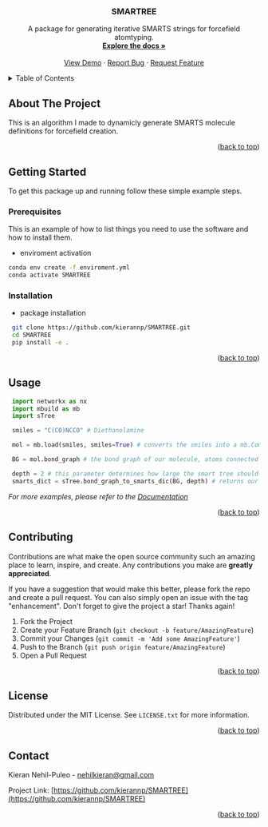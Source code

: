 <a name="readme-top"></a>



<!-- PROJECT LOGO -->
<br />
<div align="center">
  <a href="https://github.com/kierannp/SMARTREE">
  </a>

<h3 align="center">SMARTREE</h3>

  <p align="center">
    A package for generating iterative SMARTS strings for forcefield atomtyping.
    <br />
    <a href="https://github.com/kierannp/SMARTREE"><strong>Explore the docs »</strong></a>
    <br />
    <br />
    <a href="https://github.com/kierannp/SMARTREE">View Demo</a>
    ·
    <a href="https://github.com/kierannp/SMARTREE/issues">Report Bug</a>
    ·
    <a href="https://github.com/kierannp/SMARTREE/issues">Request Feature</a>
  </p>
</div>



<!-- TABLE OF CONTENTS -->
<details>
  <summary>Table of Contents</summary>
  <ol>
    <li>
      <a href="#about-the-project">About The Project</a>
      <ul>
        <li><a href="#built-with">Built With</a></li>
      </ul>
    </li>
    <li>
      <a href="#getting-started">Getting Started</a>
      <ul>
        <li><a href="#prerequisites">Prerequisites</a></li>
        <li><a href="#installation">Installation</a></li>
      </ul>
    </li>
    <li><a href="#usage">Usage</a></li>
    <li><a href="#roadmap">Roadmap</a></li>
    <li><a href="#contributing">Contributing</a></li>
    <li><a href="#license">License</a></li>
    <li><a href="#contact">Contact</a></li>
    <li><a href="#acknowledgments">Acknowledgments</a></li>
  </ol>
</details>



<!-- ABOUT THE PROJECT -->
## About The Project

This is an algorithm I made to dynamicly generate SMARTS molecule definitions for forcefield creation. 


<p align="right">(<a href="#readme-top">back to top</a>)</p>



<!-- GETTING STARTED -->
## Getting Started

To get this package up and running follow these simple example steps.

### Prerequisites

This is an example of how to list things you need to use the software and how to install them.
* enviroment activation
```sh
conda env create -f enviroment.yml
conda activate SMARTREE
```

### Installation

* package installation
 ```sh
  git clone https://github.com/kierannp/SMARTREE.git
  cd SMARTREE
  pip install -e .
 ```
<p align="right">(<a href="#readme-top">back to top</a>)</p>



<!-- USAGE EXAMPLES -->
## Usage

```python
 import networkx as nx
 import mbuild as mb
 import sTree

 smiles = "C(CO)NCCO" # Diethanolamine

 mol = mb.load(smiles, smiles=True) # converts the smiles into a mb.Compound

 BG = mol.bond_graph # the bond graph of our molecule, atoms connected by bonds represented as a Set of source atom to destination atoms

 depth = 2 # this parameter determines how large the smart tree should be generated, the larger the depth the more specific your SMARTS definition is, but the more expensive it is to atomtype 
 smarts_dict = sTree.bond_graph_to_smarts_dic(BG, depth) # returns our 

```

_For more examples, please refer to the [Documentation](https://example.com)_

<p align="right">(<a href="#readme-top">back to top</a>)</p>



<!-- CONTRIBUTING -->
## Contributing

Contributions are what make the open source community such an amazing place to learn, inspire, and create. Any contributions you make are **greatly appreciated**.

If you have a suggestion that would make this better, please fork the repo and create a pull request. You can also simply open an issue with the tag "enhancement".
Don't forget to give the project a star! Thanks again!

1. Fork the Project
2. Create your Feature Branch (`git checkout -b feature/AmazingFeature`)
3. Commit your Changes (`git commit -m 'Add some AmazingFeature'`)
4. Push to the Branch (`git push origin feature/AmazingFeature`)
5. Open a Pull Request

<p align="right">(<a href="#readme-top">back to top</a>)</p>



<!-- LICENSE -->
## License

Distributed under the MIT License. See `LICENSE.txt` for more information.

<p align="right">(<a href="#readme-top">back to top</a>)</p>



<!-- CONTACT -->
## Contact

Kieran Nehil-Puleo - nehilkieran@gmail.com

Project Link: [https://github.com/kierannp/SMARTREE](https://github.com/kierannp/SMARTREE)

<p align="right">(<a href="#readme-top">back to top</a>)</p>

